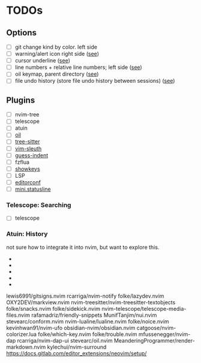 # TODOs

## Options

- [ ] git change kind by color. left side
- [ ] warning/alert icon right side ([see][MrJakob-1])
- [ ] cursor underline ([see][MrJakob-1])
- [ ] line numbers + relative line numbers; left side ([see][MrJakob-1])
- [ ] oil keymap, parent directory ([see][MrJakob-1])
- [ ] file undo history (store file undo history between sessions) ([see][MrJakob-1])

## Plugins

- [ ] nvim-tree
- [ ] telescope
- [ ] atuin
- [ ] [oil][MrJakob-1]
- [ ] [tree-sitter][MrJakob-2]
- [ ] [vim-sleuth][MrJakob-1]
- [ ] [guess-indent][MrJakob-1.5b]
- [ ] fzflua
- [ ] [showkeys][MrJakob-2]
- [ ] LSP
- [ ] [editorconf][MrJakob-1.5a]
- [ ] [mini.statusline][MrJakob-1]

### Telescope: Searching

- [ ] telescope

### Atuin: History

not sure how to integrate it into nvim, but want to explore this.

- [MrJakob-1]: https://www.youtube.com/watch?v=g1gyYttzxcI "MrJakob: Treesitter, Textobjects & which-key"
- [MrJakob-1.5a]: https://www.youtube.com/watch?v=jbJjW3YCG_s "MrJakob: .editorconfig"
- [MrJakob-1.5b]: https://www.youtube.com/watch?v=DUleGgw-XKo "MrJakob: guess-indent.nvim"
- [MrJakob-2]: https://www.youtube.com/watch?v=E4qXZv34NQQ "MrJakob: Treesitter, Textobjects & which-key"
- [dotfyles]: https://dotfyle.com/neovim/plugins/trending

lewis6991/gitsigns.nvim
rcarriga/nvim-notify
folke/lazydev.nvim
OXY2DEV/markview.nvim
nvim-treesitter/nvim-treesitter-textobjects
folke/snacks.nvim
folke/sidekick.nvim
nvim-telescope/telescope-media-files.nvim
rafamadriz/friendly-snippets
MunifTanjim/nui.nvim
stevearc/conform.nvim
nvim-lualine/lualine.nvim
folke/noice.nvim
kevinhwan91/nvim-ufo
obsidian-nvim/obsidian.nvim
catgoose/nvim-colorizer.lua
folke/which-key.nvim
folke/trouble.nvim
mfussenegger/nvim-dap
rcarriga/nvim-dap-ui
stevearc/oil.nvim
MeanderingProgrammer/render-markdown.nvim
kylechui/nvim-surround
https://docs.gitlab.com/editor_extensions/neovim/setup/
